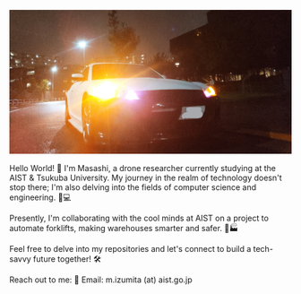 ![hello](./image/hello.jpg)

Hello World! 👋
I'm Masashi, a drone researcher currently studying at the AIST & Tsukuba University. My journey in the realm of technology doesn't stop there; I'm also delving into the fields of computer science and engineering. 🚁💻

Presently, I'm collaborating with the cool minds at AIST on a project to automate forklifts, making warehouses smarter and safer. 🤖🏭

Feel free to delve into my repositories and let's connect to build a tech-savvy future together! 🛠️

Reach out to me:
📧 Email: m.izumita (at) aist.go.jp

